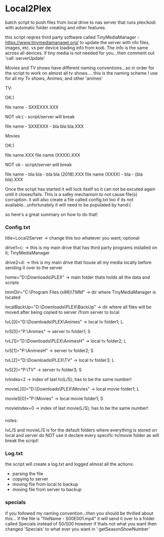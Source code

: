 # Local2Plex
batch script to push files from local drive to nas server that runs plex/kodi with automatic folder creating and other features.

this script reqires third party software called TinyMediaManager - https://www.tinymediamanager.org/
to update the server with nfo files, images, etc. vs per device loading info from kodi. The info is the same across all devices.
if tiny media is not needed for you...then comment out 'call :serverUpdate'

Movies and TV shows have different naming conventions...so in order for the script to work on almost all tv shows.... this is the naming 
scheme I use for all my Tv shows, Animes, and other 'animes'

TV:

OK:)

file name - SXXEXXX.XXX

NOT ok:( - script/server will break

file name - SXXEXXX - bla bla bla.XXX


Movies

OK:)

file name.XXX
file name (XXXX).XXX


NOT ok - script/server will break

file name - bla bla - bla bla (2018).XXX
file name (XXXX) - bla - (bla bla).XXX


Once the script has started it will lock itself so it can not be excuted again until it closes/fails.
This is a safey mechanism to not cause file(s) corruption.
it will also create a file called config.txt too if its not available...unfortunately it will need to be populated by hand:(

so here's a great summary on how to do that!

### Config.txt

title=Local2Server -> change this too whatever you want; optional

drive1=c: -> this is my main drive that has third party programs installed on it; TinyMediaManager

drive2=d: -> this is my main drive that house all my media locally before sending it over to the server

home="D:\Downloads\PLEX" -> main folder thats holds all the data and scripts

tmmDir="C:\Program Files (x86)\TMM" -> dir where TinyMediaManager is located

localBackUp="D:\Downloads\PLEX\BackUp" -> dir where all files will be moved after being copied to server /from server to local

tvL[0]="D:\Downloads\PLEX\Animes" -> local tv folder1; L

tvS[0]="P:\Animes" -> server tv folder1; S

tvL[1]="D:\Downloads\PLEX\AnimesH" -> local tv folder2; L

tvS[1]="P:\AnimesH" -> server tv folder2; S

tvL[2]="D:\Downloads\PLEX\TV" -> local tv folder3; L

tvS[2]="P:\TV" -> server tv folder3; S

tvIndex=2 -> index of last tv(L/S); has to be the same number!

movieL[0]="D:\Downloads\PLEX\Movies" -> local movie folder1; L

movieS[0]="P:\Movies" -> local movie folder1; S

movieIndex=0 -> index of last movie(L/S); has to be the same number!

###
notes: 

tvL/S and movieL/S is for the default folders where everything is stored on local and server
do NOT use it declare every specific tv/movie folder as will break the script!

### Log.txt
the script will create a log.txt and logged almost all the actions:

* parsing the file
* copying to server
* moving file from local to backup
* moving file from server to backup

### specials
if you followed my naming convention...then you should be thrilled about this...
if the file is "fileName - S00E001.mp4" it will send it over to a folder called Specials instead of S0/S00
however if thats not what you want then changed 'Specials' to what ever you want in ':getSeasonShowNumber'
